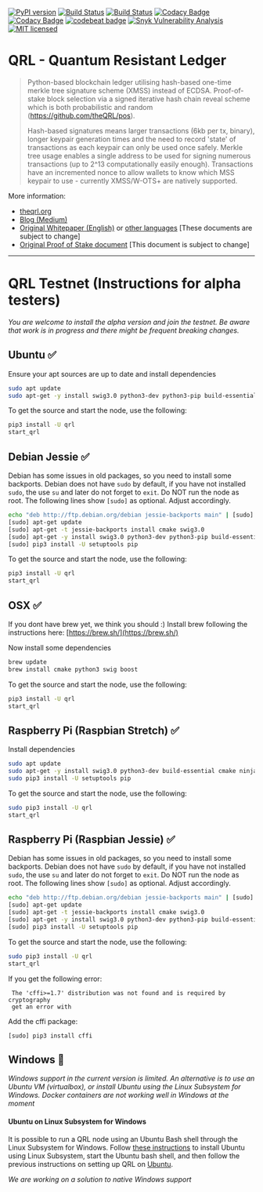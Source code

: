 [![PyPI version](https://badge.fury.io/py/qrl.svg)](https://badge.fury.io/py/qrl)
[![Build Status](https://travis-ci.org/theQRL/QRL.svg?branch=master)](https://travis-ci.org/theQRL/QRL) 
[![Build Status](https://img.shields.io/travis/theQRL/integration_tests/master.svg?label=Integration_Tests)](https://travis-ci.org/theQRL/integration_tests) 
[![Codacy Badge](https://api.codacy.com/project/badge/Coverage/37ffe8d11be94eb5aeb5d29379dd3543)](https://www.codacy.com/app/jleni/QRL?utm_source=github.com&amp;utm_medium=referral&amp;utm_content=theQRL/QRL&amp;utm_campaign=Badge_Coverage) 
[![Codacy Badge](https://api.codacy.com/project/badge/Grade/37ffe8d11be94eb5aeb5d29379dd3543)](https://www.codacy.com/app/jleni/QRL?utm_source=github.com&utm_medium=referral&utm_content=theQRL/QRL&utm_campaign=badger) [![codebeat badge](https://codebeat.co/badges/9a0c8cad-bfa0-4ea7-89bf-bcb80859ce43)](https://codebeat.co/projects/github-com-theqrl-qrl-master)
[![Snyk Vulnerability Analysis](https://snyk.io/test/github/theQRL/QRL/badge.svg)](https://snyk.io/test/github/theQRL/QRL)
[![MIT licensed](https://img.shields.io/badge/license-MIT-blue.svg)](https://raw.githubusercontent.com/theQRL/qrllib/master/LICENSE)

# QRL - Quantum Resistant Ledger 

> Python-based blockchain ledger utilising hash-based one-time merkle tree signature scheme (XMSS) instead of ECDSA. Proof-of-stake block selection via a signed iterative hash chain reveal scheme which is both probabilistic and random (https://github.com/theQRL/pos).
>
> Hash-based signatures means larger transactions (6kb per tx, binary), longer keypair generation times and the need to record 'state' of transactions as each keypair can only be used once safely. Merkle tree usage enables a single address to be used for signing numerous transactions (up to 2^13 computationally easily enough). Transactions have an incremented nonce to allow wallets to know which MSS keypair to use - currently XMSS/W-OTS+ are natively supported.

More information:
 - [theqrl.org](https://theqrl.org)
 - [Blog (Medium)](https://medium.com/the-quantum-resistant-ledger)
 - [Original Whitepaper (English)](https://github.com/theQRL/Whitepaper/blob/master/QRL_whitepaper.pdf) or [other languages](https://github.com/theQRL/Whitepaper/blob/master) [These documents are subject to change]
 - [Original Proof of Stake document](https://github.com/theQRL/pos) [This document is subject to change]
 

----------------------


# QRL Testnet (Instructions for alpha testers)

*You are welcome to install the alpha version and join the testnet. Be aware that work is in progress and there might be frequent breaking changes.*

## Ubuntu :white_check_mark:

Ensure your apt sources are up to date and install dependencies

```bash
sudo apt update
sudo apt-get -y install swig3.0 python3-dev python3-pip build-essential cmake pkg-config libssl-dev libffi-dev
```

To get the source and start the node, use the following:

```bash
pip3 install -U qrl
start_qrl
```

## Debian Jessie :white_check_mark:

Debian has some issues in old packages, so you need to install some backports.
Debian does not have `sudo` by default, if you have not installed `sudo`, the use `su` and later do not forget to `exit`.
Do NOT run the node as root.
The following lines show `[sudo]` as optional. Adjust accordingly. 

```bash
echo "deb http://ftp.debian.org/debian jessie-backports main" | [sudo] tee -a /etc/apt/sources.list
[sudo] apt-get update
[sudo] apt-get -t jessie-backports install cmake swig3.0
[sudo] apt-get -y install swig3.0 python3-dev python3-pip build-essential cmake pkg-config libssl-dev libffi-dev
[sudo] pip3 install -U setuptools pip
```

To get the source and start the node, use the following:

```bash
pip3 install -U qrl
start_qrl
```

## OSX :white_check_mark:
If you dont have brew yet, we think you should :) Install brew following the instructions here: [https://brew.sh/](https://brew.sh/)

Now install some dependencies

```bash
brew update
brew install cmake python3 swig boost
```

To get the source and start the node, use the following:

```bash
pip3 install -U qrl
start_qrl
```

## Raspberry Pi (Raspbian Stretch) :white_check_mark:

Install dependencies
```bash
sudo apt update
sudo apt-get -y install swig3.0 python3-dev build-essential cmake ninja-build libboost-random-dev libssl-dev libffi-dev
sudo pip3 install -U setuptools pip
```

To get the source and start the node, use the following:

```bash
sudo pip3 install -U qrl
start_qrl
```

## Raspberry Pi (Raspbian Jessie) :white_check_mark:

Debian has some issues in old packages, so you need to install some backports.
Debian does not have `sudo` by default, if you have not installed `sudo`, the use `su` and later do not forget to `exit`.
Do NOT run the node as root.
The following lines show `[sudo]` as optional. Adjust accordingly. 

```bash
echo "deb http://ftp.debian.org/debian jessie-backports main" | [sudo] tee -a /etc/apt/sources.list
[sudo] apt-get update
[sudo] apt-get -t jessie-backports install cmake swig3.0
[sudo] apt-get -y install swig3.0 python3-dev python3-pip build-essential pkg-config libssl-dev libffi-dev
[sudo] pip3 install -U setuptools pip
```

To get the source and start the node, use the following:

```bash
sudo pip3 install -U qrl
start_qrl
```

If you get the following error:

```dependencies not satisfied, run [pip3 install -r requirements.txt] first.
 The 'cffi>=1.7' distribution was not found and is required by cryptography
 get an error with 
``` 

Add the cffi package:

```
[sudo] pip3 install cffi
```

## Windows :seedling:

*Windows support in the current version is limited. An alternative is to use an Ubuntu VM (virtualbox), or install Ubuntu using the Linux Subsystem for Windows. Docker containers are not working well in Windows at the moment*

#### Ubuntu on Linux Subsystem for Windows
It is possible to run a QRL node using an Ubuntu Bash shell through the Linux Subsystem for Windows. Follow [these instructions](https://msdn.microsoft.com/en-us/commandline/wsl/install-win10) to install Ubuntu using Linux Subsystem, start the Ubuntu bash shell, and then follow the previous instructions on setting up QRL on [Ubuntu](https://github.com/theQRL/QRL#ubuntu-white_check_mark).

*We are working on a solution to native Windows support*
